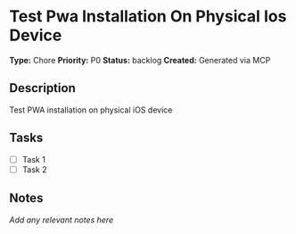 # Test Pwa Installation On Physical Ios Device

**Type:** Chore
**Priority:** P0
**Status:** backlog
**Created:** Generated via MCP

## Description
Test PWA installation on physical iOS device

## Tasks
- [ ] Task 1
- [ ] Task 2

## Notes
*Add any relevant notes here*
